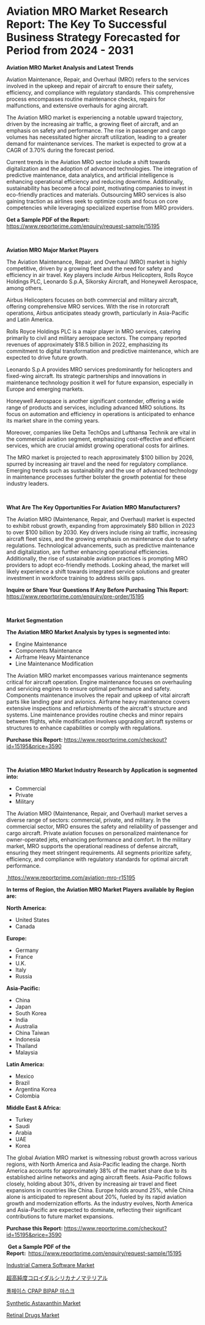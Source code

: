 <p><h1>Aviation MRO Market Research Report: The Key To Successful Business Strategy Forecasted for Period from 2024 - 2031</h1></p><p><strong>Aviation MRO Market Analysis and Latest Trends</strong></p>
<p><p>Aviation Maintenance, Repair, and Overhaul (MRO) refers to the services involved in the upkeep and repair of aircraft to ensure their safety, efficiency, and compliance with regulatory standards. This comprehensive process encompasses routine maintenance checks, repairs for malfunctions, and extensive overhauls for aging aircraft.</p><p>The Aviation MRO market is experiencing a notable upward trajectory, driven by the increasing air traffic, a growing fleet of aircraft, and an emphasis on safety and performance. The rise in passenger and cargo volumes has necessitated higher aircraft utilization, leading to a greater demand for maintenance services. The market is expected to grow at a CAGR of 3.70% during the forecast period. </p><p>Current trends in the Aviation MRO sector include a shift towards digitalization and the adoption of advanced technologies. The integration of predictive maintenance, data analytics, and artificial intelligence is enhancing operational efficiency and reducing downtime. Additionally, sustainability has become a focal point, motivating companies to invest in eco-friendly practices and materials. Outsourcing MRO services is also gaining traction as airlines seek to optimize costs and focus on core competencies while leveraging specialized expertise from MRO providers.</p></p>
<p><strong>Get a Sample PDF of the Report:&nbsp;</strong> <a href="https://www.reportprime.com/enquiry/request-sample/15195">https://www.reportprime.com/enquiry/request-sample/15195</a></p>
<p>&nbsp;</p>
<p><strong>Aviation MRO Major Market Players</strong></p>
<p><p>The Aviation Maintenance, Repair, and Overhaul (MRO) market is highly competitive, driven by a growing fleet and the need for safety and efficiency in air travel. Key players include Airbus Helicopters, Rolls Royce Holdings PLC, Leonardo S.p.A, Sikorsky Aircraft, and Honeywell Aerospace, among others.</p><p>Airbus Helicopters focuses on both commercial and military aircraft, offering comprehensive MRO services. With the rise in rotorcraft operations, Airbus anticipates steady growth, particularly in Asia-Pacific and Latin America.</p><p>Rolls Royce Holdings PLC is a major player in MRO services, catering primarily to civil and military aerospace sectors. The company reported revenues of approximately $18.5 billion in 2022, emphasizing its commitment to digital transformation and predictive maintenance, which are expected to drive future growth.</p><p>Leonardo S.p.A provides MRO services predominantly for helicopters and fixed-wing aircraft. Its strategic partnerships and innovations in maintenance technology position it well for future expansion, especially in Europe and emerging markets.</p><p>Honeywell Aerospace is another significant contender, offering a wide range of products and services, including advanced MRO solutions. Its focus on automation and efficiency in operations is anticipated to enhance its market share in the coming years.</p><p>Moreover, companies like Delta TechOps and Lufthansa Technik are vital in the commercial aviation segment, emphasizing cost-effective and efficient services, which are crucial amidst growing operational costs for airlines.</p><p>The MRO market is projected to reach approximately $100 billion by 2026, spurred by increasing air travel and the need for regulatory compliance. Emerging trends such as sustainability and the use of advanced technology in maintenance processes further bolster the growth potential for these industry leaders.</p></p>
<p>&nbsp;</p>
<p><strong>What Are The Key Opportunities For Aviation MRO Manufacturers?</strong></p>
<p><p>The Aviation MRO (Maintenance, Repair, and Overhaul) market is expected to exhibit robust growth, expanding from approximately $80 billion in 2023 to over $100 billion by 2030. Key drivers include rising air traffic, increasing aircraft fleet sizes, and the growing emphasis on maintenance due to safety regulations. Technological advancements, such as predictive maintenance and digitalization, are further enhancing operational efficiencies. Additionally, the rise of sustainable aviation practices is prompting MRO providers to adopt eco-friendly methods. Looking ahead, the market will likely experience a shift towards integrated service solutions and greater investment in workforce training to address skills gaps.</p></p>
<p><strong>Inquire or Share Your Questions If Any Before Purchasing This Report:</strong> <a href="https://www.reportprime.com/enquiry/pre-order/15195">https://www.reportprime.com/enquiry/pre-order/15195</a></p>
<p>&nbsp;</p>
<p><strong>Market Segmentation</strong></p>
<p><strong>The Aviation MRO Market Analysis by types is segmented into:</strong></p>
<p><ul><li>Engine Maintenance</li><li>Components Maintenance</li><li>Airframe Heavy Maintenance</li><li>Line Maintenance Modification</li></ul></p>
<p><p>The Aviation MRO market encompasses various maintenance segments critical for aircraft operation. Engine maintenance focuses on overhauling and servicing engines to ensure optimal performance and safety. Components maintenance involves the repair and upkeep of vital aircraft parts like landing gear and avionics. Airframe heavy maintenance covers extensive inspections and refurbishments of the aircraft's structure and systems. Line maintenance provides routine checks and minor repairs between flights, while modification involves upgrading aircraft systems or structures to enhance capabilities or comply with regulations.</p></p>
<p><strong>Purchase this Report:&nbsp;</strong><a href="https://www.reportprime.com/checkout?id=15195&price=3590">https://www.reportprime.com/checkout?id=15195&price=3590</a></p>
<p>&nbsp;</p>
<p><strong>The Aviation MRO Market Industry Research by Application is segmented into:</strong></p>
<p><ul><li>Commercial</li><li>Private</li><li>Military</li></ul></p>
<p><p>The Aviation MRO (Maintenance, Repair, and Overhaul) market serves a diverse range of sectors: commercial, private, and military. In the commercial sector, MRO ensures the safety and reliability of passenger and cargo aircraft. Private aviation focuses on personalized maintenance for owner-operated jets, enhancing performance and comfort. In the military market, MRO supports the operational readiness of defense aircraft, ensuring they meet stringent requirements. All segments prioritize safety, efficiency, and compliance with regulatory standards for optimal aircraft performance.</p></p>
<p><a href="https://www.reportprime.com/aviation-mro-r15195">&nbsp;https://www.reportprime.com/aviation-mro-r15195</a></p>
<p><strong>In terms of Region, the Aviation MRO Market Players available by Region are:</strong></p>
<p>
    <p> <strong> North America: </strong>
        <ul>
            <li>United States</li>
            <li>Canada</li>
        </ul>
        </p> 
    <p> <strong> Europe: </strong>
        <ul>
            <li>Germany</li>
            <li>France</li>
            <li>U.K.</li>
            <li>Italy</li>
            <li>Russia</li>
        </ul>
        </p> 
    <p> <strong> Asia-Pacific: </strong>
        <ul>
            <li>China</li>
            <li>Japan</li>
            <li>South Korea</li>
            <li>India</li>
            <li>Australia</li>
            <li>China Taiwan</li>
            <li>Indonesia</li>
            <li>Thailand</li>
            <li>Malaysia</li>
        </ul>
        </p> 
    <p> <strong> Latin America: </strong>
        <ul>
            <li>Mexico</li>
            <li>Brazil</li>
            <li>Argentina Korea</li>
            <li>Colombia</li>
        </ul>
        </p> 
    <p> <strong> Middle East & Africa: </strong>
        <ul>
            <li>Turkey</li>
            <li>Saudi</li>
            <li>Arabia</li>
            <li>UAE</li>
            <li>Korea</li>
        </ul>
    </p>
    </p>
<p><p>The global Aviation MRO market is witnessing robust growth across various regions, with North America and Asia-Pacific leading the charge. North America accounts for approximately 38% of the market share due to its established airline networks and aging aircraft fleets. Asia-Pacific follows closely, holding about 30%, driven by increasing air travel and fleet expansions in countries like China. Europe holds around 25%, while China alone is anticipated to represent about 20%, fueled by its rapid aviation growth and modernization efforts. As the industry evolves, North America and Asia-Pacific are expected to dominate, reflecting their significant contributions to future market expansions.</p></p>
<p><strong>Purchase this Report: </strong><a href="https://www.reportprime.com/checkout?id=15195&price=3590">https://www.reportprime.com/checkout?id=15195&price=3590</a></p>
<p>&nbsp;<strong>Get a Sample PDF of the Report:&nbsp;&nbsp;</strong><a href="https://www.reportprime.com/enquiry/request-sample/15195">https://www.reportprime.com/enquiry/request-sample/15195</a></p>
<p><strong></strong></p>
<p><p><a href="https://github.com/fty54g/Market-Research-Report-List-1/blob/main/industrial-camera-software-market.md">Industrial Camera Software Market</a></p><p><a href="https://medium.com/@royfoote921/ultra-high-purity-colloidal-silica-nanomaterials-f6794868d3a6">超高純度コロイダルシリカナノマテリアル</a></p><p><a href="https://medium.com/@kelvinfeenrey98677/full-face-cpap-bipap-masks-market-%EC%9D%98-%EA%B8%80%EB%A1%9C%EB%B2%8C-%EC%8B%9C%EC%9E%A5-%EA%B0%9C%EC%9A%94%EB%8A%94-%EC%A0%84-%EC%84%B8%EA%B3%84-%EB%B0%8F-%EC%A3%BC%EC%9A%94-%EC%8B%9C%EC%9E%A5%EC%9D%98-%EC%82%B0%EC%97%85%EC%97%90-%EC%98%81%ED%96%A5%EC%9D%84-%EB%AF%B8%EC%B9%98%EB%8A%94-%EC%A3%BC%EC%9A%94-%ED%8A%B8%EB%A0%8C%EB%93%9C%EC%97%90-%EB%8C%80%ED%95%9C-%EB%8F%85%ED%8A%B9%ED%95%9C-%EA%B4%80%EC%A0%90%EC%9D%84-%EC%A0%9C%EA%B3%B5%ED%95%A9%EB%8B%88%EB%8B%A4-a1c45f4b813a">풀페이스 CPAP BIPAP 마스크</a></p><p><a href="https://medium.com/@brisistensen57567/the-global-synthetic-astaxanthin-market-is-expected-to-witness-a-compound-annual-growth-rate-f481523af6d3">Synthetic Astaxanthin Market</a></p><p><a href="https://www.linkedin.com/pulse/retinal-drugs-market-strategic-insights-product-evolution-ajaoc?trackingId=X2vCxKyyQdCWuXk%2Bqhi2yg%3D%3D">Retinal Drugs Market</a></p></p>